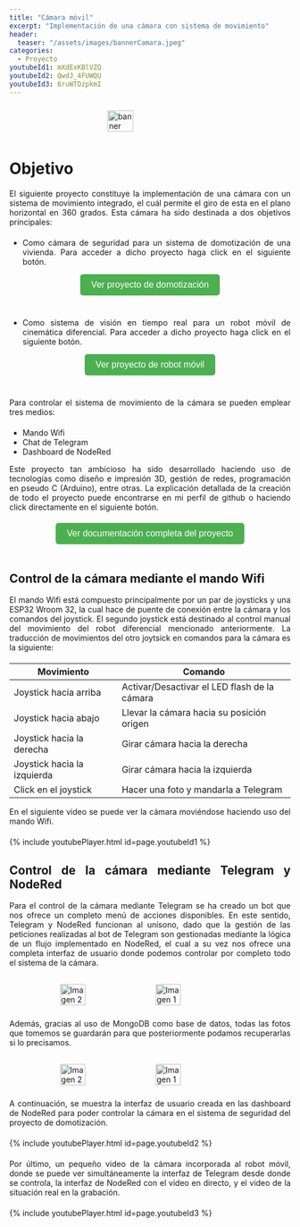 ```yaml
---
title: "Cámara móvil"
excerpt: "Implementación de una cámara con sistema de movimiento"
header:
  teaser: "/assets/images/bannerCamara.jpeg"
categories:
  - Proyecto
youtubeId1: mXdExKBlVZQ
youtubeId2: QwdJ_4FUWQU
youtubeId3: 6ruWTDzpkmI
---
```


<style>
    body {
    text-align: justify;
    }
    p {
    margin-bottom: 20px;
    }
    .contenedor {
      text-align: center; /* Centra los elementos dentro del contenedor */
      margin-bottom: 20px;
    }
    /* Estilos para el botón */
    .boton {
      display: inline-block;
      padding: 10px 20px;
      background-color: #4CAF50; /* Color de fondo */
      color: white; /* Color del texto */
      text-align: center;
      text-decoration: none;
      font-size: 16px;
      cursor: pointer;
      border-radius: 5px; /* Bordes redondeados */
      border: none; /* Sin borde */
      transition: background-color 0.3s; /* Transición suave del color de fondo */
      margin-bottom: 20px; /* Agrega un margen inferior para separar el botón del texto */
    }

    /* Cambio de color al pasar el ratón sobre el botón */
    .boton:hover {
      background-color: #45a049; /* Color de fondo cuando se pasa el ratón */
    }
    /* Agrega margen inferior a los contenedores de video de YouTube */
  .video-container {
    margin-bottom: 20px;
  }

</style>
<div style="display: flex; justify-content: center;">
  <img src="../..//assets/images/bannerCamara.jpeg" alt="banner" style="width: 30%; height: auto; margin: 10px;">
</div>

# Objetivo

El siguiente proyecto constituye la implementación de una cámara con un sistema de movimiento integrado, el cuál permite el giro de esta en el plano horizontal en 360 grados. Esta cámara ha sido destinada a dos objetivos principales:

- Como cámara de seguridad para un sistema de domotización de una vivienda. Para acceder a dicho proyecto haga click en el siguiente botón.

<div class="contenedor">
  <button class="boton" onclick="window.open('https://dxvidlf.github.io/profile/proyecto/Domotizacion/', '_blank')">Ver proyecto de domotización</button>  
</div>

- Como sistema de visión en tiempo real para un robot móvil de cinemática diferencial. Para acceder a dicho proyecto haga click en el siguiente botón.

<div class="contenedor">
  <button class="boton" onclick="window.open('https://dxvidlf.github.io/profile/proyecto/Piero/', '_blank')">Ver proyecto de robot móvil</button>
</div>

Para controlar el sistema de movimiento de la cámara se pueden emplear tres medios:
- Mando Wifi 
- Chat de Telegram
- Dashboard de NodeRed

Este proyecto tan ambicioso ha sido desarrollado haciendo uso de tecnologías como diseño e impresión 3D, gestión de redes, programación en pseudo C (Arduino), entre otras. La explicación detallada de la creación de todo el proyecto puede encontrarse en mi perfil de github o haciendo click directamente en el siguiente botón.

<div class="contenedor">
  <button class="boton" onclick="window.open('https://github.com/dxvidlf/Camara-para-Robot-Movil', '_blank')">Ver documentación completa del proyecto</button>
</div>


## Control de la cámara mediante el mando Wifi

El mando Wifi está compuesto principalmente por un par de joysticks y una ESP32 Wroom 32, la cual hace de puente de conexión entre la cámara y los comandos del joystick. El segundo joystick está destinado al control manual del movimiento del robot diferencial mencionado anteriormente. La traducción de movimientos del otro joytsick en comandos para la cámara es la siguiente: 


  
| Movimiento | Comando |
|-------------|---------|
| Joystick hacia arriba | Activar/Desactivar el LED flash de la cámara |
| Joystick hacia abajo | Llevar la cámara hacia su posición origen |
| Joystick hacia la derecha | Girar cámara hacia la derecha|
| Joystick hacia la izquierda | Girar cámara hacia la izquierda |
| Click en el joystick | Hacer una foto y mandarla a Telegram  |


En el siguiente video se puede ver la cámara moviéndose haciendo uso del mando Wifi. 

<div class="video-container">
  {% include youtubePlayer.html id=page.youtubeId1 %}
</div>

## Control de la cámara mediante Telegram y NodeRed

Para el control de la cámara mediante Telegram se ha creado un bot que nos ofrece un completo menú de acciones disponibles. En este sentido, Telegram y NodeRed funcionan al unísono, dado que la gestión de las peticiones realizadas al bot de Telegram son gestionadas mediante la lógica de un flujo implementado en NodeRed, el cual a su vez nos ofrece una completa interfaz de usuario donde podemos controlar por completo todo el sistema de la cámara. 


<div style="display: flex; justify-content: center;">
  <img src="../../assets/images/menu.webp" alt="Imagen 2" style="width: 30%; height: auto; margin: 10px;">
  <img src="../../assets/images/opciones.webp" alt="Imagen 1" style="width: 30%; height: auto; margin: 10px;">
</div>

Además, gracias al uso de MongoDB como base de datos, todas las fotos que tomemos se guardarán para que posteriormente podamos recuperarlas si lo precisamos. 

<div style="display: flex; justify-content: center;">
  <img src="../../assets/images/tomarfoto.png" alt="Imagen 2" style="width: 30%; height: auto; margin: 10px;">
  <img src="../../assets/images/recuperarfoto.png" alt="Imagen 1" style="width: 30%; height: auto; margin: 10px;">
</div>

A continuación, se muestra la interfaz de usuario creada en las dashboard de NodeRed para poder controlar la cámara en el sistema de seguridad del proyecto de domotización.

<div class="video-container">
  {% include youtubePlayer.html id=page.youtubeId2 %}
</div>

Por último, un pequeño video de la cámara incorporada al robot móvil, donde se puede ver simultáneamente la interfaz de Telegram desde donde se controla, la interfaz de NodeRed con el video en directo, y el video de la situación real en la grabación.

<div class="video-container">
  {% include youtubePlayer.html id=page.youtubeId3 %}
</div>

